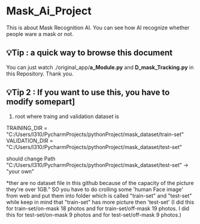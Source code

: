 # Mask_Ai_Project
This is about Mask Recognition AI. You can see how AI recognize whether people ware a mask or not.

## **💡Tip : a quick way to browse this document**


You can just watch ./original_app/**a_Module.py** and **D_mask_Tracking.py** in this Repository. Thank you.


## **💡Tip 2 : If you want to use this, you have to modify somepart]**


1) root where traing and validation dataset is

TRAINING_DIR = "C:/Users/I310/PycharmProjects/pythonProject/mask_dataset/train-set"
VALIDATION_DIR = "C:/Users/I310/PycharmProjects/pythonProject/mask_dataset/test-set"

should change Path "C:/Users/I310/PycharmProjects/pythonProject/mask_dataset/test-set" -> "your own"


*ther are no dataset file in this github because of the capacity of the picture they're over 1GB."
SO you have to do crolling some 'human Face image' from web and put them into folder which is called "train-set" and "test-set"
while keep in mind that "train-set" has more picture then 'test-set'
(I did this for train-set/on-mask 18 photos and for train-set/off-mask 19 photos. 
I did this for test-set/on-mask 9 photos and for test-set/off-mask 9 photos.)
